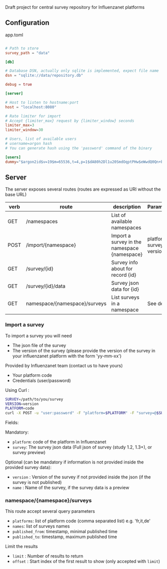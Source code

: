 Draft project for central survey repository for Influenzanet platforms

## Configuration

app.toml
```toml

# Path to store 
survey_path = "data"

[db]

# Database DSN, actually only sqlite is implemented, expect file name
dsn = "sqlite://data/repository.db"

debug = true

[server]

# Host to listen to hostname:port
host = "localhost:8080"

# Rate limiter for import
# Accept {limiter_max} request by {limiter_window} seconds
limiter_max=3
limiter_window=30

# Users, list of available users
# username=argon hash
# You can generate hash using the 'password' command of the binary

[users] 
dummy="$argon2id$v=19$m=65536,t=4,p=1$dA80h2Dl1u20SmdOqptPHw$eWwdQ0Qn+b8goFJ8xUB0P2RKPRTNu5+pzMxFLQ5rxvA"

```

## Server

The server exposes several routes (routes are expressed as URI without the base URL)

| verb |route                             |  description                                 | Parameters  |
|------|----------------------------------|----------------------------------------------| ----------- |
| GET  | /namespaces                      | List of available namespaces                 |             |
| POST | /import/{namespace}              | Import a survey in the namespace {namespace} | platform, survey, version  |
| GET  | /survey/{id}                     | Survey info about for record {id}            |             |
| GET  | /survey/{id}/data                | Survey json data for {id}                    |             |
| GET  | namespace/{namespace}/surveys    | List surveys in a namespace                  | See details |

### Import a survey

To import a survey you will need
- The json file of the survey
- The version of the survey (please provide the version of the survey in your influenzanet platform with the form 'yy-mm-xx')

Provided by Influenzanet team (contact us to have yours)
- Your platform code
- Credentials (user/password)

Using Curl :

```bash
SURVEY=/path/to/you/survey
VERSION=version
PLATFORM=code
curl -X POST -u "user:password" -F "platform=$PLATFORM" -F "survey=@$SURVEY" http://localhost:8080/import/influenzanet
```

Fields:

Mandatory:
- `platform`:  code of the platform in Influenzanet
- `survey`: The survey json data (Full json of survey (study 1.2, 1.3+), or survey preview)

Optional (can be mandatory if information is not provided inside the provided survey data):

- `version` : Version of the survey if not provided inside the json (if the survey is not published)
- `name` : Name of the survey, if the survey data is a preview

### namespace/{namespace}/surveys

This route accept several query parameters


- `platforms`: list of platform code (comma separated list) e.g. 'fr,it,de'
- `names`: list of surveys names
- `published_from`: timestamp, minimal published time
- `published_to`: timestamp, maximum published time

Limit the results
- `limit`  : Number of results to return
- `offset` : Start index of the first result to show (only accepted with `limit`)